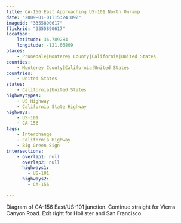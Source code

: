 ```yaml
---
title: CA-156 East Approaching US-101 North Onramp
date: "2009-01-01T15:24:09Z"
imageid: "3355890617"
flickrid: "3355890617"
location:
    latitude: 36.789284
    longitude: -121.66809
places:
    - Prunedale|Monterey County|California|United States
counties:
    - Monterey County|California|United States
countries:
    - United States
states:
    - California|United States
highwaytypes:
    - US Highway
    - California State Highway
highways:
    - US-101
    - CA-156
tags:
    - Interchange
    - California Highway
    - Big Green Sign
intersections:
    - overlap1: null
      overlap2: null
      highways1:
        - US-101
      highways2:
        - CA-156

---
```

Diagram of CA-156 East/US-101 junction. Continue straight for Vierra Canyon Road. Exit right for Hollister and San Francisco.